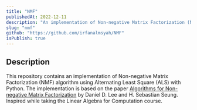 ```yaml
---
title: "NMF"
publishedAt: 2022-12-11
description: "An implementation of Non-negative Matrix Factorization (NMF) algorithm using Python"
slug: "nmf"
github: "https://github.com/irfanalmsyah/NMF"
isPublish: true
---
```


## Description
This repository contains an implementation of Non-negative Matrix Factorization (NMF) algorithm using Alternating Least Square (ALS) with Python. The implementation is based on the paper [Algorithms for Non-negative Matrix Factorization](https://papers.nips.cc/paper/1861-algorithms-for-non-negative-matrix-factorization.pdf) by Daniel D. Lee and H. Sebastian Seung. Inspired while taking the Linear Algebra for Computation course.